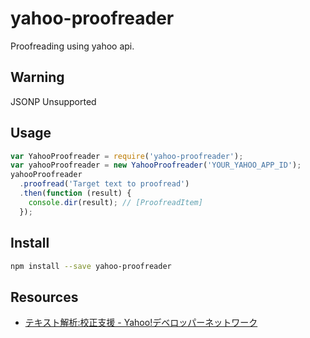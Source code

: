 yahoo-proofreader
================================

Proofreading using yahoo api.

## Warning

JSONP Unsupported

## Usage

```javascript
var YahooProofreader = require('yahoo-proofreader');
var yahooProofreader = new YahooProofreader('YOUR_YAHOO_APP_ID');
yahooProofreader
  .proofread('Target text to proofread')
  .then(function (result) {
    console.dir(result); // [ProofreadItem]
  });
```

## Install

```sh
npm install --save yahoo-proofreader
```

## Resources

* [テキスト解析:校正支援 - Yahoo!デベロッパーネットワーク](http://developer.yahoo.co.jp/webapi/jlp/kousei/v1/kousei.html)
